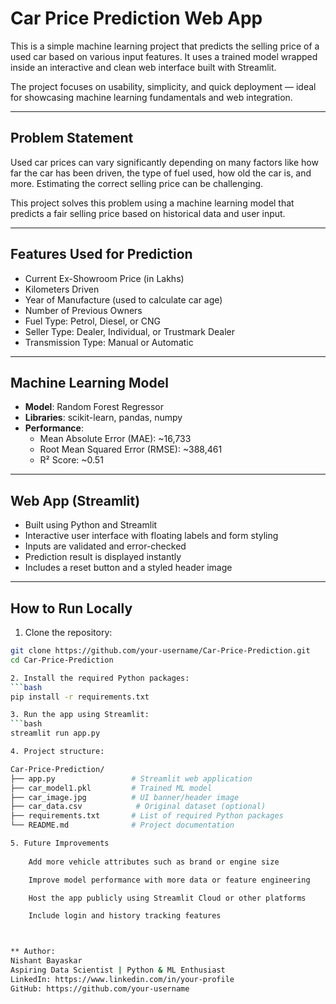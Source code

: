 # Car Price Prediction Web App

This is a simple machine learning project that predicts the selling price of a used car based on various input features. It uses a trained model wrapped inside an interactive and clean web interface built with Streamlit.

The project focuses on usability, simplicity, and quick deployment — ideal for showcasing machine learning fundamentals and web integration.

---

## Problem Statement

Used car prices can vary significantly depending on many factors like how far the car has been driven, the type of fuel used, how old the car is, and more. Estimating the correct selling price can be challenging.

This project solves this problem using a machine learning model that predicts a fair selling price based on historical data and user input.

---

## Features Used for Prediction

- Current Ex-Showroom Price (in Lakhs)
- Kilometers Driven
- Year of Manufacture (used to calculate car age)
- Number of Previous Owners
- Fuel Type: Petrol, Diesel, or CNG
- Seller Type: Dealer, Individual, or Trustmark Dealer
- Transmission Type: Manual or Automatic

---

## Machine Learning Model

- **Model**: Random Forest Regressor
- **Libraries**: scikit-learn, pandas, numpy
- **Performance**:
  - Mean Absolute Error (MAE): ~16,733
  - Root Mean Squared Error (RMSE): ~388,461
  - R² Score: ~0.51

---

## Web App (Streamlit)

- Built using Python and Streamlit
- Interactive user interface with floating labels and form styling
- Inputs are validated and error-checked
- Prediction result is displayed instantly
- Includes a reset button and a styled header image

---

## How to Run Locally

1. Clone the repository:

```bash
git clone https://github.com/your-username/Car-Price-Prediction.git
cd Car-Price-Prediction

2. Install the required Python packages:
```bash
pip install -r requirements.txt

3. Run the app using Streamlit:
```bash
streamlit run app.py

4. Project structure:

Car-Price-Prediction/
├── app.py                 # Streamlit web application
├── car_model1.pkl         # Trained ML model
├── car_image.jpg          # UI banner/header image
├── car_data.csv            # Original dataset (optional)
├── requirements.txt       # List of required Python packages
└── README.md              # Project documentation

5. Future Improvements
   
    Add more vehicle attributes such as brand or engine size

    Improve model performance with more data or feature engineering

    Host the app publicly using Streamlit Cloud or other platforms

    Include login and history tracking features



** Author:
Nishant Bayaskar
Aspiring Data Scientist | Python & ML Enthusiast
LinkedIn: https://www.linkedin.com/in/your-profile
GitHub: https://github.com/your-username